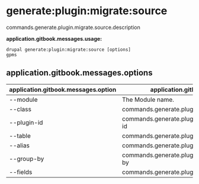 # generate:plugin:migrate:source
commands.generate.plugin.migrate.source.description

**application.gitbook.messages.usage:**
```
drupal generate:plugin:migrate:source [options]
gpms
```

## application.gitbook.messages.options
application.gitbook.messages.option | application.gitbook.messages.details
-------|-------------
--module | The Module name.
--class | commands.generate.plugin.migrate.source.options.class
--plugin-id | commands.generate.plugin.migrate.source.options.plugin-id
--table | commands.generate.plugin.migrate.source.options.table
--alias | commands.generate.plugin.migrate.source.options.alias
--group-by | commands.generate.plugin.migrate.source.options.group-by
--fields | commands.generate.plugin.migrate.source.options.fields
